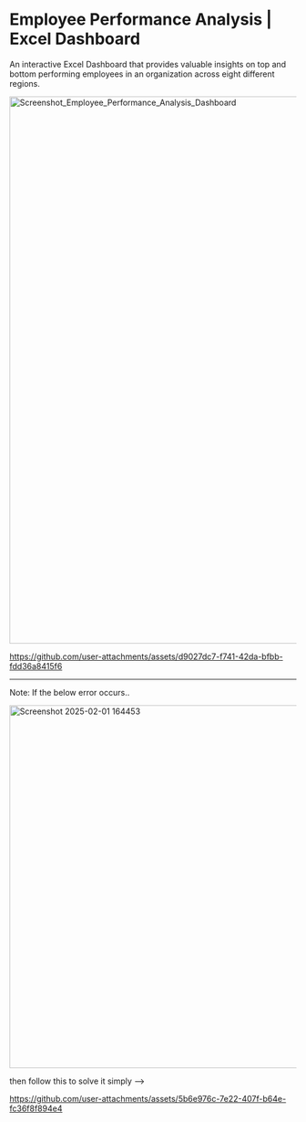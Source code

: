 # Employee Performance Analysis | Excel Dashboard
An interactive Excel Dashboard that provides valuable insights on top and bottom performing employees in an organization across eight different regions.

<img width="959" alt="Screenshot_Employee_Performance_Analysis_Dashboard" src="https://github.com/user-attachments/assets/21408a1a-cb1a-4357-af64-2b615d2ea744" />

https://github.com/user-attachments/assets/d9027dc7-f741-42da-bfbb-fdd36a8415f6

----------------------------------------------------------------------------------------------------------------------------

Note: If the below error occurs..

<img width="636" alt="Screenshot 2025-02-01 164453" src="https://github.com/user-attachments/assets/2d49caad-b0de-417b-ad65-a80169f63444" />

then follow this to solve it simply -->

https://github.com/user-attachments/assets/5b6e976c-7e22-407f-b64e-fc36f8f894e4





